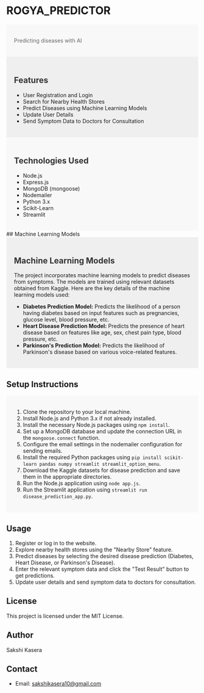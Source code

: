 # ROGYA_PREDICTOR

<!-- HTML and CSS for Header -->
<div style="background-color: #F8F8F8; padding: 20px;">
  
  <p style="color: #666;">Predicting diseases with AI</p>
</div>

<!-- HTML and CSS for Features Section -->
<div style="background-color: #EFEFEF; padding: 20px;">
  <h2 style="color: #333;">Features</h2>
  <ul>
    <li>User Registration and Login</li>
    <li>Search for Nearby Health Stores</li>
    <li>Predict Diseases using Machine Learning Models</li>
    <li>Update User Details</li>
    <li>Send Symptom Data to Doctors for Consultation</li>
  </ul>
</div>

<!-- HTML and CSS for Technologies Section -->
<div style="background-color: #F8F8F8; padding: 20px;">
  <h2 style="color: #333;">Technologies Used</h2>
  <ul>
    <li>Node.js</li>
    <li>Express.js</li>
    <li>MongoDB (mongoose)</li>
    <li>Nodemailer</li>
    <li>Python 3.x</li>
    <li>Scikit-Learn</li>
    <li>Streamlit</li>
  </ul>
</div>
## Machine Learning Models

<div style="background-color: #EFEFEF; padding: 20px;">
  <h2 style="color: #333;">Machine Learning Models</h2>
  <p>The project incorporates machine learning models to predict diseases from symptoms. The models are trained using relevant datasets obtained from Kaggle. Here are the key details of the machine learning models used:</p>
  <ul>
    <li><strong>Diabetes Prediction Model:</strong> Predicts the likelihood of a person having diabetes based on input features such as pregnancies, glucose level, blood pressure, etc.</li>
    <li><strong>Heart Disease Prediction Model:</strong> Predicts the presence of heart disease based on features like age, sex, chest pain type, blood pressure, etc.</li>
    <li><strong>Parkinson's Prediction Model:</strong> Predicts the likelihood of Parkinson's disease based on various voice-related features.</li>
  </ul>
</div>

## Setup Instructions

<div style="background-color: #F8F8F8; padding: 20px;">
 
  <ol>
    <li>Clone the repository to your local machine.</li>
    <li>Install Node.js and Python 3.x if not already installed.</li>
    <li>Install the necessary Node.js packages using <code>npm install</code>.</li>
    <li>Set up a MongoDB database and update the connection URL in the <code>mongoose.connect</code> function.</li>
    <li>Configure the email settings in the nodemailer configuration for sending emails.</li>
    <li>Install the required Python packages using <code>pip install scikit-learn pandas numpy streamlit streamlit_option_menu</code>.</li>
    <li>Download the Kaggle datasets for disease prediction and save them in the appropriate directories.</li>
    <li>Run the Node.js application using <code>node app.js</code>.</li>
    <li>Run the Streamlit application using <code>streamlit run disease_prediction_app.py</code>.</li>
  </ol>
</div>

## Usage

1. Register or log in to the website.
2. Explore nearby health stores using the "Nearby Store" feature.
3. Predict diseases by selecting the desired disease prediction (Diabetes, Heart Disease, or Parkinson's Disease).
4. Enter the relevant symptom data and click the "Test Result" button to get predictions.
5. Update user details and send symptom data to doctors for consultation.



## License

This project is licensed under the MIT License.

## Author

Sakshi Kasera

## Contact


- Email: sakshikasera10@gmail.com
